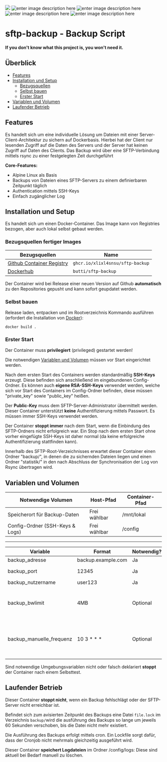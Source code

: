 ![](https://img.shields.io/github/workflow/status/XLixl4snSU/sftp-backup/Docker?style=for-the-badge)
![enter image description here](https://img.shields.io/github/release-date/XLixl4snSU/sftp-backup?style=for-the-badge)   ![enter image description here](https://img.shields.io/docker/v/butti/sftp-backup?style=for-the-badge) ![enter image description here](https://img.shields.io/docker/image-size/butti/sftp-backup?style=for-the-badge) ![enter image description here](https://img.shields.io/docker/pulls/butti/sftp-backup?style=for-the-badge)
# sftp-backup - Backup Script
**If you don't know what this project is, you won't need it.**

## Überblick
- [Features](#Features)
- [Installation und Setup](#Installation-und-Setup)
	- [Bezugsquellen](#Bezugsquellen-fertiger-Images)
	- [Selbst bauen](#Selbst-bauen)
	- [Erster Start](#Erster-Start)
- [Variablen und Volumen](#Variablen-und-Volumen)
- [Laufender Betrieb](#Laufender-Betrieb)

## Features
Es handelt sich um eine individuelle Lösung um Dateien mit einer Server-Client-Architektur zu sichern auf Dockerbasis. Hierbei hat der Client nur lesenden Zugriff auf die Daten des Servers und der Server hat keinen Zugriff auf Daten des Clients.
Das Backup wird über eine SFTP-Verbindung mittels rsync zu einer festgelegten Zeit durchgeführt

**Core-Features:**

 - Alpine Linux als Basis
 - Backups von Dateien eines SFTP-Servers zu einem definierbaren Zeitpunkt täglich
 - Authentication mittels SSH-Keys
 - Einfach zugänglicher Log
## Installation und Setup
Es handelt sich um einen Docker-Container. Das Image kann von Registries bezogen, aber auch lokal selbst gebaut werden.
### Bezugsquellen fertiger Images
|Bezugsquellen| Name |
|--|--|
|[Github Container Registry](https://github.com/XLixl4snSU/sftp-backup/pkgs/container/sftp-backup)|`ghcr.io/xlixl4snsu/sftp-backup`
| [Dockerhub](https://hub.docker.com/r/butti/sftp-backup) | `butti/sftp-backup` |
Der Container wird bei Release einer neuen Version auf Github **automatisch** zu den Repositories gepusht und kann sofort geupdatet werden.
### Selbst bauen
Release laden, entpacken und im Rootverzeichnis Kommando ausführen (erfordert die Installation von [Docker](https://docs.docker.com/engine/install/)):

    docker build .

### Erster Start
Der Container muss **privilegiert** (privileged) gestartet werden!

Die notwendigen [Variablen und Volumen](#Variablen-und-Volumen) müssen vor Start eingerichtet werden.

Nach dem ersten Start des Containers werden standardmäßig **SSH-Keys** erzeugt. Diese befinden sich anschließend im eingebundenen Config-Ordner.
Es können auch **eigene RSA-SSH-Keys** verwendet werden, welche sich vor Start des Containers im Config-Ordner befinden, diese müssen "private_key" sowie "public_key" heißen.

Der **Public-Key** muss dem SFTP-Server-Administrator übermittelt werden.
Dieser Container unterstützt **keine** Authentifizierung mittels Passwort. Es müssen immer SSH-Keys verwendet werden.

Der Container **stoppt immer** nach dem Start, wenn die Einbindung des SFTP-Ordners nicht erfolgreich war.
Ein Stop nach dem ersten Start ohne vorher eingefügte SSH-Keys ist daher normal (da keine erfolgreiche Authentifizierung stattfinden kann).

Innerhalb des SFTP-Root-Verzeichnisses erwartet dieser Container einen Ordner "backup/", in denen die zu sichernden Dateien liegen und einen Ordner "statistik/" in den nach Abschluss der Synchronisation der Log von Rsync übertragen wird.


## Variablen und Volumen

|Notwendige Volumen|Host-Pfad|Container-Pfad|
|--|--|--| 
|Speicherort für Backup-Daten|Frei wählbar|/mnt/lokal|
|Config-Ordner (SSH-Keys & Logs)|Frei wählbar|/config|
---
|Variable|Format|Notwendig?|Info
|--|--|--|--|
|backup_adresse|backup.example.com|Ja| SFTP-Server-URL
|backup_port|12345|Ja|Port des SFTP-Servers
|backup_nutzername|user123|Ja|SFTP-Nutzername
|backup_bwlimit|4MB|Optional|Bandbreitenlimit während des Backups.Immer mit Angabe der Einheit, z.B. MB = Megabyte
|backup_manuelle_frequenz|10 3 * * *|Optional|Format nach Crontab, siehe https://crontab.guru, aktuell standardmäßig um 03:10 Uhr|

Sind notwendige Umgebungsvariablen nicht oder falsch deklariert **stoppt** der Container nach einem Selbsttest.


## Laufender Betrieb
Dieser Container **stoppt nicht**, wenn ein Backup fehlschlägt oder der SFTP-Server nicht erreichbar ist. 

Befindet sich zum avisierten Zeitpunkt des Backups eine Datei `file.lock` im Verzeichnis `backup/`wird die ausführung des Backups so lange um jeweils 60 Sekunden verschoben, bis die Datei nicht mehr existiert.

Die Ausführung des Backups erfolgt mittels cron. Ein Lockfile sorgt dafür, dass der Cronjob nicht mehrmals gleichzeitig ausgeführt wird.

Dieser Container **speichert Logdateien** im Ordner /config/logs: Diese sind aktuell bei Bedarf manuell zu löschen.

